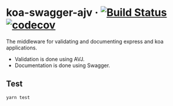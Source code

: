 # koa-swagger-ajv &middot; [![Build Status](https://travis-ci.com/AfterShip/koa-swagger-ajv.svg?token=wrhy1ftyEBpiQoZL5Gy4&branch=master)](https://travis-ci.com/AfterShip/koa-swagger-ajv) [![codecov](https://codecov.io/gh/AfterShip/koa-swagger-ajv/branch/master/graph/badge.svg?token=htAYVHqZEB)](https://codecov.io/gh/AfterShip/koa-swagger-ajv)

The middleware for validating and documenting express and koa applications.
- Validation is done using AVJ.
- Documentation is done using Swagger.

## Test

```
yarn test
```
